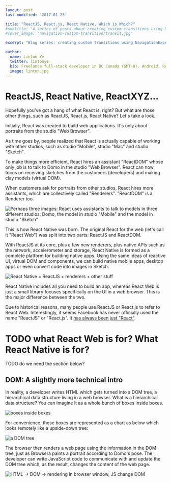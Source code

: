 ```yaml
---
layout: post
last-modified: '2017-01-25'

title: "ReactJS, React.js, React Native, Which is Which?"
#subtitle: "A series of posts about creating custom transitions using NavigationExperimental."
#cover_image: "navigation-custom-transition/transit.jpg"

excerpt: "Blog series: creating custom transitions using NavigationExperimental. This post covers key challenges in the implementation."

author:
  name: Linton Ye
  twitter: lintonye
  bio: Freelance full-stack developer in BC Canada (GMT-8). Android, React Native, Node.js, MongoDB, PostgreSQL. <a href="mailto:linton@jimulabs.com">Contact me.</a>
  image: linton.jpg
---
```

# ReactJS, React Native, ReactXYZ...
Hopefully you've got a hang of what React is, right? But what are those other things, such as ReactJS, React.js, React Native? Let's take a look.

Initially, React was created to build web applications. It's only about portraits from the studio "Web Browser".

As time goes by, people realized that React is actually capable of working with other studios, such as studio "Mobile", studio "Mac" and studio "Sketch".

To make things more efficient, React hires an assistant "ReactDOM" whose only job is to talk to Domo in the studio "Web Browser". React can now focus on receiving sketches from the customers (developers) and making clay models (virtual DOM).

When customers ask for portraits from other studios, React hires more assistants, which are collectively called "Renderers". "ReactDOM" is a Renderer too.

![Perhaps three images: React uses assistants to talk to models in three different studios: Domo, the model in studio "Mobile" and the model in studio "Sketch"](TODO)

This is how React Native was born. The original React for the web (let's call it "React Web") was split into two parts: ReactJS and ReactDOM.

With ReactJS at its core, plus a few new renderers, plus native APIs such as the network, accelerometer and storage, React Native is formed as a complete platform for building native apps. Using the same ideas of reactive UI, virtual DOM and components, we can build native mobile apps, desktop apps or even convert code into images in Sketch.

![React Native = ReactJS + renderers + other stuff](TODO)

React Native includes all you need to build an app, whereas React Web is just a small library focuses specifically on the UI in a web browser. This is the major difference between the two.

Due to historical reasons, many people use ReactJS or React.js to refer to React Web. Interestingly, it seems Facebook has never officially used the name "ReactJS" or "React.js". It [has always been just "React"](https://web.archive.org/web/20130529213355/https://facebook.github.io/react/).

# TODO what React Web is for? What React Native is for?

TODO do we need the section below?
## DOM: A slightly more technical intro
In reality, a developer writes HTML which gets turned into a DOM tree, a hierarchical data structure living in a web browser. What is a hierarchical data structure? You can imagine it as a whole bunch of boxes inside boxes.

![boxes inside boxes](/images/what-is-react/02.1-box-in-box.png)

For convenience, these boxes are represented as a chart as below which looks remotely like a upside-down tree:

![a DOM tree](/images/what-is-react/02.2-dom-tree.png)

The browser then renders a web page using the information in the DOM tree, just as Browsera paints a portrait according to Domo's pose. The developer can write JavaScript code to communicate with and update the DOM tree which, as the result, changes the content of the web page.

![HTML -> DOM -> rendering in browser window, JS change DOM](/images/what-is-react/03-html-dom.png)


  <a name="endofpost">
